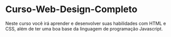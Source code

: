 # Curso-Web-Design-Completo
Neste curso você irá aprender e desenvolver suas habilidades com HTML e CSS, além de ter uma boa base da linguagem de programação Javascript.
